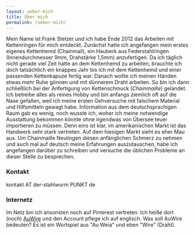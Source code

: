 ```yaml
---
layout: ueber-mich
title: Über mich
permalink: /ueber-mich/
---
```


Mein Name ist Frank Stelzer und ich habe Ende 2012 das Arbeiten mit Kettenringen für mich entdeckt. Zunächst hatte ich angefangen mein erstes eigenes Kettenhemd (Chainmail), ein Hauberk aus Federstahlringen (Innendurchmesser 9mm, Drahstärke 1,5mm) anzufertigen. Da ich täglich nicht gerade viel Zeit hatte an dem Kettenhemd zu arbeiten, brauchte ich doch tatsächlich ein knappes Jahr bis ich mit dem Kettenhemd und einer passenden Kettenkapuze fertig war. 
Danach wollte ich meinen Händen etwas mehr Ruhe gönnen und mit dünnerem Draht arbeiten. So bin ich dann schließlich bei der Anfertigung von Kettenschmuck (*Chainmaille*) gelandet.  
Ich betreibe alles als reines Hobby und bin anfangs ziemlich oft auf die Nase gefallen, weil ich meine ersten Gehversuche mit falschem Material und Hilfsmitteln gewagt habe. Information aus dem deutschsprachigen Raum gab es wenig, noch wusste ich, woher ich meine notwendige Ausstattung bekommen könnte ohne irgendwas von Übersee teuer importieren zu müssen. Denn eins ist klar, im amerikanischen Markt ist das Handwerk sehr stark vertreten. Auf dem hiesigen Markt sieht es eher Mau aus. Um Chainmaille Neulingen diesen anfänglichen Schmerz zu nehmen und auch mal auf deutsch meine Erfahrungen auszutauschen, habe ich angefangen darüber zu schreiben und versuche die üblichen Probleme an dieser Stelle zu besprechen. 

### Kontakt

kontakt AT der-stahlwurm PUNKT de

### Internetz

Im Netz bin ich ansonsten noch auf Pinterest vertreten. Ich heiße dort (noch) [AuWire](https://de.pinterest.com/auwire/) und den Account pflege ich auf englisch. Was soll AuWire bedeuten? Es ist ein Wortspiel aus "Au Weia" und eben "Wire" (Draht).
